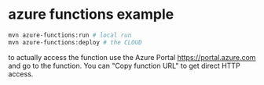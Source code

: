# azure functions example

```bash
mvn azure-functions:run # local run
mvn azure-functions:deploy # the CLOUD
```

to actually access the function use the Azure Portal
https://portal.azure.com and go to the function.
You can "Copy function URL" to get direct HTTP access.
